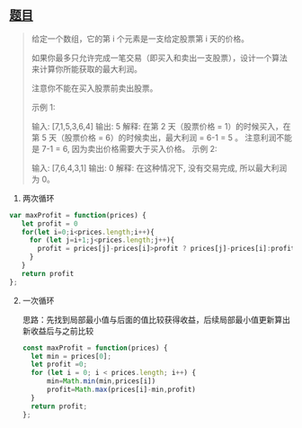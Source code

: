 ## [题目](https://leetcode-cn.com/problems/best-time-to-buy-and-sell-stock/)



> 给定一个数组，它的第 i 个元素是一支给定股票第 i 天的价格。
>
> 如果你最多只允许完成一笔交易（即买入和卖出一支股票），设计一个算法来计算你所能获取的最大利润。
>
> 注意你不能在买入股票前卖出股票。
>
> 示例 1:
>
> 输入: [7,1,5,3,6,4]
> 输出: 5
> 解释: 在第 2 天（股票价格 = 1）的时候买入，在第 5 天（股票价格 = 6）的时候卖出，最大利润 = 6-1 = 5 。
>      注意利润不能是 7-1 = 6, 因为卖出价格需要大于买入价格。
> 示例 2:
>
> 输入: [7,6,4,3,1]
> 输出: 0
> 解释: 在这种情况下, 没有交易完成, 所以最大利润为 0。



1. 两次循环

```javascript
var maxProfit = function(prices) {
   let profit = 0
   for(let i=0;i<prices.length;i++){
     for (let j=i+1;j<prices.length;j++){
       profit = prices[j]-prices[i]>profit ? prices[j]-prices[i]:profit
     }
   }
   return profit 
};
```

2. 一次循环

   思路：先找到局部最小值与后面的值比较获得收益，后续局部最小值更新算出新收益后与之前比较

   ```javascript
   const maxProfit = function(prices) {
     let min = prices[0];
     let profit =0;
     for (let i = 0; i < prices.length; i++) {
         min=Math.min(min,prices[i])
         profit=Math.max(prices[i]-min,profit)
     }
     return profit;
   };
   ```

   

   